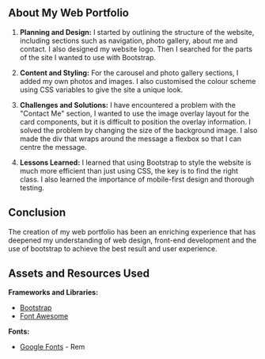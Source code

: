 ## About My Web Portfolio

1. **Planning and Design:** I started by outlining the structure of the website, including sections such as navigation, photo gallery, about me and contact. I also designed my website logo. Then I searched for the parts of the site I wanted to use with Bootstrap.

2. **Content and Styling:** For the carousel and photo gallery sections, I added my own photos and images. I also customised the colour scheme using CSS variables to give the site a unique look.

3. **Challenges and Solutions:** I have encountered a problem with the "Contact Me" section, I wanted to use the image overlay layout for the card components, but it is difficult to position the overlay information. I solved the problem by changing the size of the background image. I also made the div that wraps around the message a flexbox so that I can centre the message.

4. **Lessons Learned:** I learned that using Bootstrap to style the website is much more efficient than just using CSS, the key is to find the right class. I also learned the importance of mobile-first design and thorough testing.

## Conclusion

The creation of my web portfolio has been an enriching experience that has deepened my understanding of web design, front-end development and the use of bootstrap to achieve the best result and user experience.

## Assets and Resources Used

**Frameworks and Libraries:**
- [Bootstrap](https://getbootstrap.com/)
- [Font Awesome](https://fontawesome.com/)

**Fonts:**
- [Google Fonts](https://fonts.google.com/) - Rem
